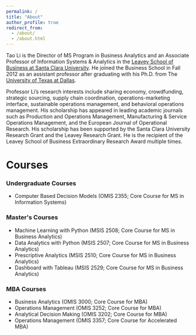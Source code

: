 ```yaml
---
permalink: /
title: "About"
author_profile: true
redirect_from: 
  - /about/
  - /about.html
---
```

<p>
    Tao Li is the Director of MS Program in Business Analytics and an Associate Professor of Information Systems & Analytics in the 
    <a href="http://example.com">Leavey School of Business at Santa Clara University</a>. He joined the Business School in Fall 2012 
    as an assistant professor after graduating with his Ph.D. from The 
    <a href="http://example.com">University of Texas at Dallas</a>.
</p>

<p>
    Professor Li’s research interests include sharing economy, crowdfunding, strategic sourcing, supply chain coordination, operations-marketing interface, sustainable operations management, and behavioral operations management. His scholarship has appeared in leading academic journals such as Production and Operations Management, Manufacturing & Service Operations Management, and the European Journal of Operational Research. His scholarship has been supported by the Santa Clara University Research Grant and the Leavey Research Grant. He is the recipient of the Leavey School of Business Extraordinary Research Award multiple times.
</p>

<h1>Courses</h1>

<h3>Undergraduate Courses</h3>
<ul>
  <li>Computer Based Decision Models (OMIS 2355; Core Course for MS in Information Systems)</li>
</ul>

<h3>Master's Courses</h3>
<ul>
  <li>Machine Learning with Python (MSIS 2508; Core Course for MS in Business Analytics)</li>
  <li>Data Analytics with Python (MSIS 2507; Core Course for MS in Business Analytics)</li>
  <li>Prescriptive Analytics (MSIS 2510; Core Course for MS in Business Analytics)</li>
  <li>Dashboard with Tableau (MSIS 2529; Core Course for MS in Business Analytics)</li>
</ul>

<h3>MBA Courses</h3>
<ul>
  <li>Business Analytics (OMIS 3000; Core Course for MBA)</li>
  <li>Operations Management (OMIS 3252; Core Course for MBA)</li>
  <li>Analytical Decision Making (OMIS 3202; Core Course for MBA)</li>
  <li>Operations Management (OMIS 3357; Core Course for Accelerated MBA)</li>
</ul>




